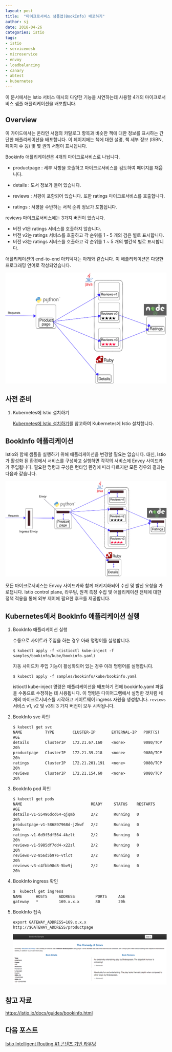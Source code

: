 ```yaml
---
layout: post
title:  "마이크로서비스 샘플앱(BookInfo) 배포하기"
author: sj
date: 2018-04-26
categories: istio
tags:
- istio
- servicemesh
- microservice
- envoy
- loadbalancing
- canary
- abtest
- kubernetes
---
```


이 문서에서는 Istio 서비스 매시의 다양한 기능을 시연하는데 사용할 4개의 마이크로서비스 샘플 애플리케이션을 배포합니다.

## Overview
이 가이드에서는 온라인 서점의 카탈로그 항목과 비슷한 책에 대한 정보를 표시하는 간단한 애플리케이션을 배포합니다. 이 페이지에는 책에 대한 설명, 책 세부 정보 (ISBN, 페이지 수 등) 및 몇 권의 서평이 표시됩니다.<br>

Bookinfo 애플리케이션은 4개의 마이크로서비스로 나뉩니다.<br>

- productpage : 세부 사항을 호출하고 마이크로서비스를 검토하여 페이지를 채웁니다.

- details : 도서 정보가 들어 있습니다.

- reviews : 서평이 포함되어 있습니다. 또한 ratings 마이크로서비스를 호출합니다.

- ratings : 서평을 수반하는 서적 순위 정보가 포함됩니다.

reviews 마이크로서비스에는 3가지 버전이 있습니다.<br>

- 버전 v1은 ratings 서비스를 호출하지 않습니다.
- 버전 v2는 ratings 서비스를 호출하고 각 순위를 1 - 5 개의 검은 별로 표시합니다.
- 버전 v3는 ratings 서비스를 호출하고 각 순위를 1 ~ 5 개의 빨간색 별로 표시합니다.

애플리케이션의 end-to-end 아키텍처는 아래와 같습니다. 이 애플리케이션은 다양한 프로그래밍 언어로 작성되었습니다.<br>

![BookInfo Application Without Istio](/assets/images/bookinfo_noistio.svg)

## 사전 준비

1. Kubernetes에 Istio 설치하기

    [Kubernetes에 Istio 설치하기](/istio/2018/04/26/deploying-istio-on-kubernetes.html)를 참고하여 Kubernetes에 Istio 설치합니다.<br />

## BookInfo 애플리케이션
Istio와 함께 샘플을 실행하기 위해 애플리케이션을 변경할 필요는 없습니다. 대신, Istio가 활성화 된 환경에서 서비스를 구성하고 실행하면 각각의 서비스에 Envoy 사이드카가 주입됩니다. 필요한 명령과 구성은 런타임 환경에 따라 다르지만 모든 경우의 결과는 다음과 같습니다.

![BookInfo Application With Istio](/assets/images/bookinfo_withistio.svg)

모든 마이크로서비스는 Envoy 사이드카와 함께 패키지화되어 수신 및 발신 요청을 가로챕니다. Istio control plane, 라우팅, 원격 측정 수집 및 애플리케이션 전체에 대한 정책 적용을 통해 외부 제어에 필요한 후크를 제공합니다.

## Kubernetes에서 BookInfo 애플리케이션 실행

1. BookInfo 애플리케이션 실행

    수동으로 사이트카 주입을 하는 경우 아래 명령어를 실행합니다.
    ```
    $ kubectl apply -f <(istioctl kube-inject -f samples/bookinfo/kube/bookinfo.yaml)
    ```

    자동 사이드카 주입 기능이 활성화되어 있는 경우 아래 명령어를 실행합니다.
    ```
    $ kubectl apply -f samples/bookinfo/kube/bookinfo.yaml
    ```

    istioctl kube-inject 명령은 애플리케이션을 배포하기 전에 bookinfo.yaml 파일을 수동으로 수정하는 데 사용됩니다.
    이 명령은 다이어그램에서 설명한 것처럼 네 개의 마이크로서비스를 시작하고 게이트웨이 ingress 자원을 생성합니다. `reviews` 서비스 v1, v2 및 v3의 3 가지 버전이 모두 시작됩니다.<br>

2. BookInfo svc 확인

    ```
    $ kubectl get svc
    NAME          TYPE        CLUSTER-IP       EXTERNAL-IP   PORT(S)    AGE
    details       ClusterIP   172.21.67.160    <none>        9080/TCP   20h
    productpage   ClusterIP   172.21.39.218    <none>        9080/TCP   20h
    ratings       ClusterIP   172.21.201.191   <none>        9080/TCP   20h
    reviews       ClusterIP   172.21.154.60    <none>        9080/TCP   20h
    ```

3. BookInfo pod 확인

    ```
    $ kubectl get pods
    NAME                              READY     STATUS    RESTARTS   AGE
    details-v1-55496dcd64-qjqmb       2/2       Running   0          20h
    productpage-v1-586897968d-j2kwf   2/2       Running   0          20h
    ratings-v1-6d9f5df564-4kzlt       2/2       Running   0          20h
    reviews-v1-5985df7dd4-x22zl       2/2       Running   0          20h
    reviews-v2-856d5b976-vtlct        2/2       Running   0          20h
    reviews-v3-c4fbb98d8-5bv9j        2/2       Running   0          20h
    ```

4. BookInfo ingress 확인

    ```
    $  kubectl get ingress
    NAME      HOSTS     ADDRESS         PORTS     AGE
    gateway   *         169.x.x.x       80        20h
    ```

5. BookInfo 접속

    ```
    export GATEWAY_ADDRESS=169.x.x.x
    http://$GATEWAY_ADDRESS/productpage
    ```

    ![](/assets/images/istio_intel_routing_contents_norating.png)

## 참고 자료
https://istio.io/docs/guides/bookinfo.html

## 다음 포스트
[Istio Intelligent Routing #1 콘텐츠 기반 라우팅](/istio/2018/04/26/istio-intelligent-routing-1.html)
